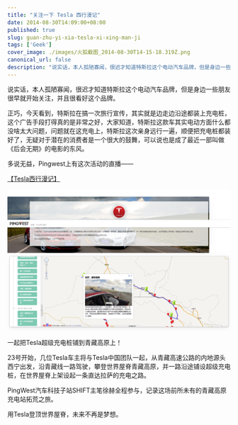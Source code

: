 ```yaml
---
title: "关注一下 Tesla 西行漫记"
date: 2014-08-30T14:09:00+08:00
published: true
slug: guan-zhu-yi-xia-tesla-xi-xing-man-ji
tags: ['Geek']
cover_image: ./images/火狐截图_2014-08-30T14-15-18.319Z.png
canonical_url: false
description: "说实话，本人孤陋寡闻，很迟才知道特斯拉这个电动汽车品牌，但是身边一些朋友很早就开始关注，并且很看好这个品牌。"
---
```




说实话，本人孤陋寡闻，很迟才知道特斯拉这个电动汽车品牌，但是身边一些朋友很早就开始关注，并且很看好这个品牌。

正巧，今天看到，特斯拉在搞一次旅行宣传，其实就是边走边沿途都装上充电桩，这个广告手段打得真的是非常之好，大家知道，特斯拉这款车其实电动方面什么都没啥太大问题，问题就在这充电上，特斯拉这次亲身远行一遍，顺便把充电桩都装好了，无疑对于潜在的消费者是一个很大的鼓舞，可以说也是成了最近一部叫做《后会无期》的电影的东风。

多说无益，Pingwest上有这次活动的直播——

[【Tesla西行漫记】](http://www.pingwest.com/subject/tesla-to-west/)

![Tesla西行漫记](./images/火狐截图_2014-08-30T14-15-18.319Z.png)

一起把Tesla超级充电桩铺到青藏高原上！

23号开始，几位Tesla车主将与Tesla中国团队一起，从青藏高速公路的内地源头西宁出发，沿青藏线一路驾驶，攀登世界屋脊青藏高原，并一路沿途铺设超级充电桩，在世界屋脊上架设起一条直达拉萨的充电之路。

PingWest汽车科技子站SHIFT主笔徐赫全程参与，记录这场前所未有的青藏高原充电站拓荒之旅。

用Tesla登顶世界屋脊，未来不再是梦想。